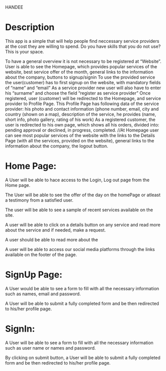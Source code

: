HANDEE

# Description

This app is a simple that will help people find neccessary service providers at the cost they are willing to spend. Do you have skills that you do not use? This is your space.

To have a general overview it is not necessary to be registered at “Website”. User is able to see the Homepage, which provides popular services of the website, best service offer of the month, general links to the information about the company, buttons to signup/signin
To use the provided service the user(customer) has to first signup on the website, with mandatory fields of “name” and “email”
As a service provider new user will also have to enter his “surname” and choose the field “register as service provider”
Once registered, user (customer) will be redirected to the Homepage, and service provider to Profile Page. This Profile Page has following data of the service provider: his photo and contact information (phone number, email, city and country (shown on a map), description of the service, he provides (name, short info, photo gallery, rating of his work)
As a registered customer, the user is redirected to his own page, which shows all his orders, divided into: pending approval or declined, in progress, completed.
//At Homepage user can see most popular services of the website with the links to the Details Page (with all the services, provided on the website), general links to the information about the company, the logout button.

# Home Page:

A User will be able to hace access to the Login, Log out page from the Home page.

The User will be able to see the offer of the day on the homePage or atleast a testimony from a satisfied user.

The user will be able to see a sample of recent services available on the site.

A user will be able to click on a details button on any service and read more about the service and if needed, make a request.

A user should be able to read more about the

A user will be able to access our social media platforms through the links available on the footer of the page.

# SignUp Page:

A User would be able to see a form to fill with all the necessary information such as names, email and password.

A User will be able to submit a fully completed form and be then redirected to his/her profile page.

# SignIn:

A User will be able to see a form to fill with all the necessary information such as user name or names and password.

By clicking on submit button, a User will be able to submit a fully completed form and be then redirected to his/her profile page.
